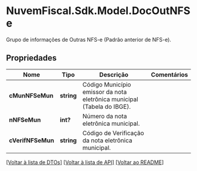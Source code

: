 # NuvemFiscal.Sdk.Model.DocOutNFSe
Grupo de informações de Outras NFS-e (Padrão anterior de NFS-e).

## Propriedades

Nome | Tipo | Descrição | Comentários
------------ | ------------- | ------------- | -------------
**cMunNFSeMun** | **string** | Código Município emissor da nota eletrônica municipal (Tabela do IBGE). | 
**nNFSeMun** | **int?** | Número da nota eletrônica municipal. | 
**cVerifNFSeMun** | **string** | Código de Verificação da nota eletrônica municipal. | 

[[Voltar à lista de DTOs]](../README.md#documentation-for-models) [[Voltar à lista de API]](../README.md#documentation-for-api-endpoints) [[Voltar ao README]](../README.md)

